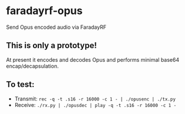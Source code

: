 # faradayrf-opus
Send Opus encoded audio via FaradayRF

## This is only a prototype!
At present it encodes and decodes Opus and performs minimal
base64 encap/decapsulation.

## To test:

- Transmit: `rec -q -t .s16 -r 16000 -c 1 - | ./opusenc | ./tx.py`
- Receive: `./rx.py | ./opusdec | play -q -t .s16 -r 16000 -c 1 -`
  

